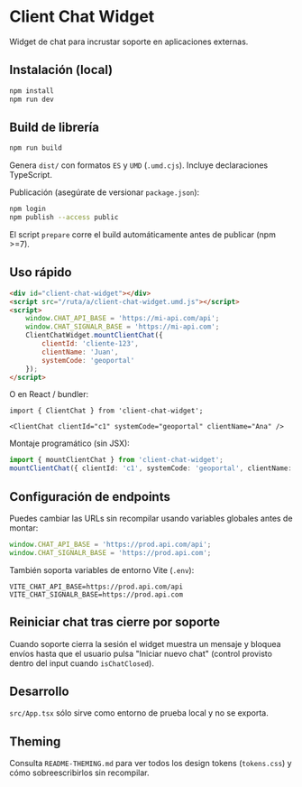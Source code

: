 # Client Chat Widget

Widget de chat para incrustar soporte en aplicaciones externas.

## Instalación (local)

```bash
npm install
npm run dev
```

## Build de librería

```bash
npm run build
```
Genera `dist/` con formatos `ES` y `UMD` (`.umd.cjs`). Incluye declaraciones TypeScript.

Publicación (asegúrate de versionar `package.json`):
```bash
npm login
npm publish --access public
```
El script `prepare` corre el build automáticamente antes de publicar (npm >=7).

## Uso rápido

```html
<div id="client-chat-widget"></div>
<script src="/ruta/a/client-chat-widget.umd.js"></script>
<script>
	window.CHAT_API_BASE = 'https://mi-api.com/api';
	window.CHAT_SIGNALR_BASE = 'https://mi-api.com';
	ClientChatWidget.mountClientChat({
		clientId: 'cliente-123',
		clientName: 'Juan',
		systemCode: 'geoportal'
	});
</script>
```

O en React / bundler:

```tsx
import { ClientChat } from 'client-chat-widget';

<ClientChat clientId="c1" systemCode="geoportal" clientName="Ana" />
```

Montaje programático (sin JSX):
```ts
import { mountClientChat } from 'client-chat-widget';
mountClientChat({ clientId: 'c1', systemCode: 'geoportal', clientName: 'Ana' });
```

## Configuración de endpoints

Puedes cambiar las URLs sin recompilar usando variables globales antes de montar:

```js
window.CHAT_API_BASE = 'https://prod.api.com/api';
window.CHAT_SIGNALR_BASE = 'https://prod.api.com';
```

También soporta variables de entorno Vite (`.env`):
```
VITE_CHAT_API_BASE=https://prod.api.com/api
VITE_CHAT_SIGNALR_BASE=https://prod.api.com
```

## Reiniciar chat tras cierre por soporte
Cuando soporte cierra la sesión el widget muestra un mensaje y bloquea envíos hasta que el usuario pulsa "Iniciar nuevo chat" (control provisto dentro del input cuando `isChatClosed`).

## Desarrollo
`src/App.tsx` sólo sirve como entorno de prueba local y no se exporta.

## Theming
Consulta `README-THEMING.md` para ver todos los design tokens (`tokens.css`) y cómo sobreescribirlos sin recompilar.

